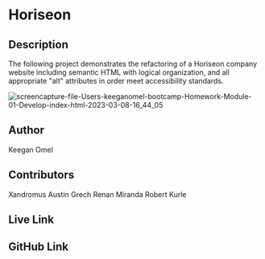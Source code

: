# Horiseon

## Description 
The following project demonstrates the refactoring of a Horiseon company website including semantic HTML with logical organization, and all appropriate "alt" attributes in order meet accessibility standards.

![screencapture-file-Users-keeganomel-bootcamp-Homework-Module-01-Develop-index-html-2023-03-08-16_44_05](https://user-images.githubusercontent.com/123503452/223857479-9580e45d-f3b7-495f-829f-f2b15a93e338.png)


## Author
Keegan Omel

## Contributors
Xandromus
Austin Grech
Renan Miranda
Robert Kurle

## Live Link

## GitHub Link
